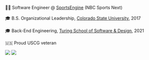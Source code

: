 👨‍💼  Software Engineer @ [SportsEngine](https://www.sportsengine.com) (NBC Sports Next)<br/><br/>
🎓 B.S. Organizational Leadership, [Colorado State University](https://csuglobal.edu/), 2017 <br/><br/>
🎓 Back-End Engineering, [Turing School of Software & Design](https://turing.edu/), 2021 <br/><br/>
🇺🇸 Proud USCG veteran <br/>

<a href="https://www.linkedin.com/in/bfl3tch/"><img src="https://img.shields.io/badge/-LinkedIn-informational"></a>  <a href="mailto:bfl3tch@gmail.com"><img src="https://img.shields.io/badge/-Email-success"></a>
